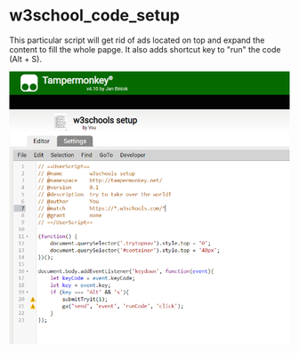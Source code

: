 # w3school_code_setup
This particular script will get rid of ads located on top and expand the content to fill the whole papge. It also adds shortcut key to "run" the code (Alt + S).

![Image of Script](code.png)
